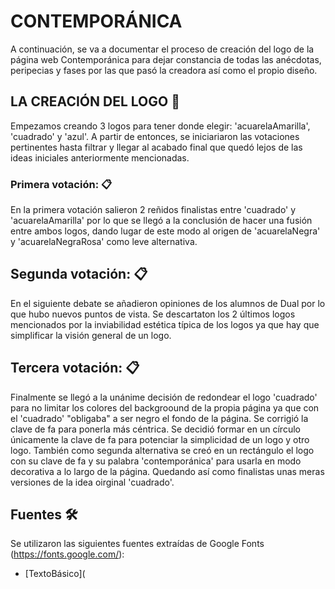 # CONTEMPORÁNICA 

A continuación, se va a documentar el proceso de creación del logo de la página web Contemporánica para dejar constancia de todas las anécdotas, peripecias y fases por las que pasó la creadora así como el propio diseño.

## LA CREACIÓN DEL LOGO 🚀

Empezamos creando 3 logos para tener donde elegir: 'acuarelaAmarilla', 'cuadrado' y 'azul'. A partir de entonces, se iniciariaron las votaciones pertinentes hasta filtrar y llegar al acabado final que quedó lejos de las ideas iniciales anteriormente mencionadas.




### Primera votación: 📋

En la primera votación salieron 2 reñidos finalistas entre 'cuadrado' y 'acuarelaAmarilla' por lo que se llegó a la conclusión de hacer una fusión entre ambos logos, dando lugar de este modo al origen de 'acuarelaNegra' y 'acuarelaNegraRosa' como leve alternativa.



## Segunda votación: 📋

En el siguiente debate se añadieron opiniones de los alumnos de Dual por lo que hubo nuevos puntos de vista. Se descartaton los 2 últimos logos mencionados por la inviabilidad estética típica de los logos ya que hay que simplificar la visión general de un logo.

## Tercera votación: 📋
Finalmente se llegó a la unánime decisión de redondear el logo 'cuadrado' para no limitar los colores del backgroound de la propia página ya que con el 'cuadrado' "obligaba" a ser negro el fondo de la página. Se corrigió la clave de fa para ponerla más céntrica. Se decidió formar en un círculo únicamente la clave de fa para potenciar la simplicidad de un logo y otro logo. También como segunda alternativa se creó en un rectángulo el logo con su clave de fa y su palabra 'contemporánica' para usarla en modo decorativa a lo largo de la página. Quedando así como finalistas unas meras versiones de la idea oirginal 'cuadrado'.

## Fuentes 🛠️

Se utilizaron las siguientes fuentes extraídas de Google Fonts (https://fonts.google.com/):

* [TextoBásico](<style>
  @import url('https://fonts.googleapis.com/css2?family=Bitter&display=swap%22');</style>)

@font-face {
  font-family: 'Bitter';
  font-style: normal;
  font-weight: 400;

* [Título](<style>
  @import url('https://fonts.googleapis.com/css2?family=M+PLUS+Rounded+1c&family=Montserrat:wght@300;700&family=News+Cycle&family=Ruda:wght@400;600&display=swap'); 

@font-face {
  font-family: 'M PLUS Rounded 1c';
  font-style: normal;
  font-weight: 400;
  font-display: swap;

## Colores: 🛠️

Se utilizaron los siguientes tonos de color extraídos de la paleta de Photoshop CS 19:

* [TonoNegro](#000000) 
* [URL] (https://colorate.azurewebsites.net/SwatchColor/000000);
* [TonoRosa](rgb 228, 119, 119 ) 

* [URL] (https://www.colorhexa.com/e47777.png) ;
* [TonoBlanco](#ffffff)) 

* [URL] (data:image/png;base64,iVBORw0KGgoAAAANSUhEUgAAAT4AAACfCAMAAABX0UX9AAAAA1BMVEX///+nxBvIAAAASElEQVR4nO3BMQEAAADCoPVPbQ0PoAAAAAAAAAAAAAAAAAAAAAAAAAAAAAAAAAAAAAAAAAAAAAAAAAAAAAAAAAAAAAAAAABODcYhAAEl463hAAAAAElFTkSuQmCC);

## Imágenes utilizadas: 📖

Como imagen decorativa de fondo se ha recurrido a una foto de partituras con un desenfoque aplicado.

* [URL](https://img.freepik.com/foto-gratis/notas-musicales-antiguas_144627-27588.jpg?w=1380&t=st=1675969200~exp=1675969800~hmac=9d3b6832ba4e872ca26bf0e33d0be70969e53d4cb94a59ec456c664819c5a187) ;


